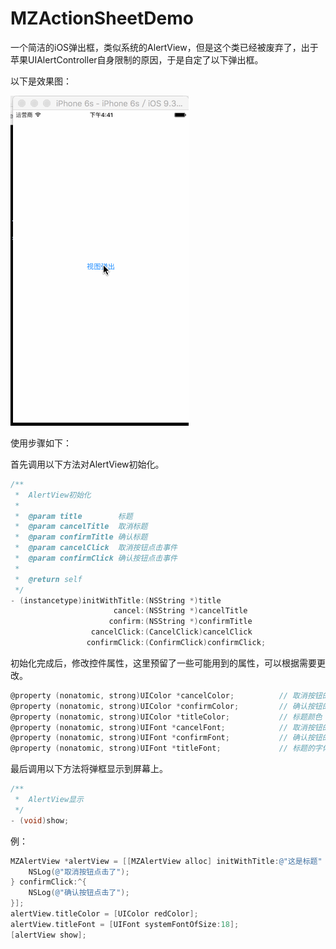 # MZActionSheetDemo

一个简洁的iOS弹出框，类似系统的AlertView，但是这个类已经被废弃了，出于苹果UIAlertController自身限制的原因，于是自定了以下弹出框。

以下是效果图：

![](https://github.com/MrWheat/MZAlertViewDemo/blob/master/MZAlertViewDemoImage.gif?raw=true)

使用步骤如下：

首先调用以下方法对AlertView初始化。

```Objective-c
/**
 *  AlertView初始化
 *
 *  @param title        标题
 *  @param cancelTitle  取消标题
 *  @param confirmTitle 确认标题
 *  @param cancelClick  取消按钮点击事件
 *  @param confirmClick 确认按钮点击事件
 *
 *  @return self
 */
- (instancetype)initWithTitle:(NSString *)title
                       cancel:(NSString *)cancelTitle
                      confirm:(NSString *)confirmTitle
                  cancelClick:(CancelClick)cancelClick
                 confirmClick:(ConfirmClick)confirmClick;
```

初始化完成后，修改控件属性，这里预留了一些可能用到的属性，可以根据需要更改。

```Objective-c
@property (nonatomic, strong)UIColor *cancelColor;          // 取消按钮的颜色
@property (nonatomic, strong)UIColor *confirmColor;         // 确认按钮的颜色
@property (nonatomic, strong)UIColor *titleColor;           // 标题颜色
@property (nonatomic, strong)UIFont *cancelFont;            // 取消按钮的字体
@property (nonatomic, strong)UIFont *confirmFont;           // 确认按钮的字体
@property (nonatomic, strong)UIFont *titleFont;             // 标题的字体
```

最后调用以下方法将弹框显示到屏幕上。

```Objective-c
/**
 *  AlertView显示
 */
- (void)show;
```

例：

```Objective-c
MZAlertView *alertView = [[MZAlertView alloc] initWithTitle:@"这是标题" cancel:@"取消" confirm:@"确认" cancelClick:^{
    NSLog(@"取消按钮点击了");
} confirmClick:^{
    NSLog(@"确认按钮点击了");
}];
alertView.titleColor = [UIColor redColor];
alertView.titleFont = [UIFont systemFontOfSize:18];
[alertView show];
```
